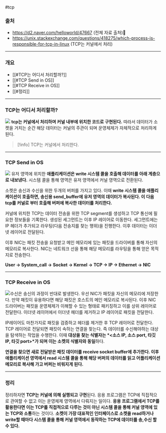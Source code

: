 #tcp 
### 출처
* https://d2.naver.com/helloworld/47667 (전체 자료 출처)
* https://unix.stackexchange.com/questions/418275/which-process-is-responsible-for-tcp-in-linux (TCP는 커널에서 처리)
___
### 개요
* [[#TCP는 어디서 처리할까?]]
* [[#TCP Send in OS]]
* [[#TCP Receive in OS]]
* [[#정리]]
___
### TCP는 어디서 처리할까?
![](https://my-study.s3.ap-northeast-2.amazonaws.com/TCP%EB%8A%94%20%EC%BB%A4%EB%84%90%EC%97%90%EC%84%9C%20%EC%B2%98%EB%A6%AC%ED%95%9C%EB%8B%A4%20/%20Pasted%20image%2020231117224311.png)
<span class="red-bg"><b>tcp는 커널에서 처리하며 커널 내부에 위치한 코드로 구현된다.</b></span> 따라서 데이터가 소켓을 거치는 순간 해당 데이터는 커널의 주관이 되며 운영체제가 자체적으로 처리하게 된다.
>[!info]
>TCP는 커널에서 처리한다.

___
### TCP Send in OS
![](https://my-study.s3.ap-northeast-2.amazonaws.com/TCP%EB%8A%94%20%EC%BB%A4%EB%84%90%EC%97%90%EC%84%9C%20%EC%B2%98%EB%A6%AC%ED%95%9C%EB%8B%A4%20/%20Pasted%20image%2020231117224554.png)
유저 영역에 위치한 **애플리케이션은 write 시스템 콜을 호출해 데이터를 아래 계층으로 내보낸다.** 시스템 콜을 통해 영역은 유저 영역에서 커널 영역으로 전환된다.

소켓은 송신과 수신을 위한 두개의 버퍼를 가지고 있다. 이때 **write 시스템 콜을 애플리케이션이 호출하면, 송신용 send_buffer에 유저 영역의 데이터가 복사된다. 이 다음 tcp를 커널로 부터 호출해 버퍼에 복사한 데이터를 처리한다.**

커널에 위치한 TCP는 데이터 전송을 위한 TCP segment를 생성하고 TCP 통신에 필요한 정보들을 기록한다. 생성된 세그먼트는 이후 IP 레이어로 이동한다. 세그먼트에는 IP 헤더가 추가되고 라우팅(다음 전송지를 찾는 행위)을 진행한다. 이후 데이터는 이더넷 레이어로 전달된다.

이후 NIC는 패킷 전송을 요청받고 메인 메모리에 있는 패킷을 드라이버를 통해 자신의 메모리로 복사한다. NIC는 네트워크 선을 통해 해당 메모리를 라우팅을 통해 얻은 목적지로 전송한다.

**User → System_call → Socket → Kernel → TCP → IP → Ethernet → NIC**
____
### TCP Receive in OS
![](https://my-study.s3.ap-northeast-2.amazonaws.com/TCP%EB%8A%94%20%EC%BB%A4%EB%84%90%EC%97%90%EC%84%9C%20%EC%B2%98%EB%A6%AC%ED%95%9C%EB%8B%A4%20/%20Pasted%20image%2020231117224804.png)수신은 송신의 과정이 반대로 발생한다. 우선 NIC가 패킷을 자신의 메모리에 저장한다. 만약 패킷이 유용하다면 해당 패킷은 호스트의 메인 메모리로 복사된다. 이후 NIC 드라이버는 패킷을 운영체제가 이해할 수 있는 형태로 패키징하고 이를 상위 레이어로 전달한다. 이더넷 레이어에서 이더넷 헤더를 제거하고 IP 레이어로 패킷을 전달한다.

IP레이어도 마찬가지로 패킷을 검증하고 헤더를 제거한 후 TCP 레이어로 전달한다. TCP 레이어로 전달되면 패킷이 속하는 연결을 찾는다. 즉 데이터를 수신해야하는 대상을 탐색하는 작업을 수행한다. 이때 **대상을 찾는 식별자는 *<소스 IP, 소스 port, 타깃 IP, 타깃 port>*가 되며 이는 소켓의 식별자와 동일**하다.

**연결을 찾으면 새로 전달받은 패킷 데이터를 receive socket buffer에 추가한다. 이후 애플리케이션 영역에서 read 시스템 콜을 통해 해당 버퍼의 데이터를 읽고 어플리케이션 메모리로 복사해 가고 버퍼는 비워지게 된다.**
___
### 정리
정리하자면 **TCP는 커널에 의해 실행되고 구현**된다. 응용 프로그램은 TCP에 직접적으로 관여할 수 없고 이는 운영체제 영역에서 다뤄지는 일이다. **응용 프로그램에서 TCP를 활용한다면 이는 TCP를 직접적으로 다루는 것이 아닌 시스템 콜을 통해 커널 영역에 있는 TCP와 소통**하는 것이다. **소켓이 가장 대표적인 인터페이스로 소켓을 read하거나 write할 때마다 시스템 콜을 통해 커널 영역에서 동작하는 TCP에 데이터를 송,수신 할 수 있다.**